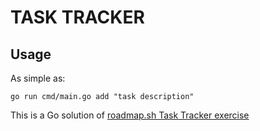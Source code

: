 # TASK TRACKER

## Usage

As simple as:

`go run cmd/main.go add "task description"`

This is a Go solution of [roadmap.sh Task Tracker exercise](https://roadmap.sh/projects/task-tracker)

